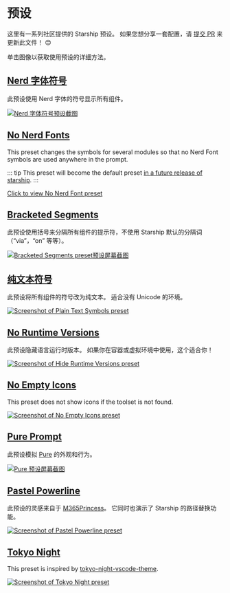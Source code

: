 # 预设

这里有一系列社区提供的 Starship 预设。 如果您想分享一套配置，请 [提交 PR](https://github.com/starship/starship/edit/master/docs/presets/README.md) 来更新此文件！ 😊

单击图像以获取使用预设的详细方法。

## [Nerd 字体符号](./nerd-font.md)

此预设使用 Nerd 字体的符号显示所有组件。

[![Nerd 字体符号预设截图](/presets/img/nerd-font-symbols.png "Click to view Nerd Font Symbols preset")](./nerd-font)

## [No Nerd Fonts](./no-nerd-font.md)

This preset changes the symbols for several modules so that no Nerd Font symbols are used anywhere in the prompt.

::: tip
This preset will become the default preset [in a future release of starship](https://github.com/starship/starship/pull/3544).
:::

[Click to view No Nerd Font preset](./no-nerd-font)

## [Bracketed Segments](./bracketed-segments.md)

此预设使用括号来分隔所有组件的提示符，不使用 Starship 默认的分隔词（“via”，“on” 等等）。

[![Bracketed Segments preset预设屏幕截图](/presets/img/bracketed-segments.png "Click to view Bracketed Segments preset")](./bracketed-segments)

## [纯文本符号](./plain-text.md)

此预设将所有组件的符号改为纯文本。 适合没有 Unicode 的环境。

[![Screenshot of Plain Text Symbols preset](/presets/img/plain-text-symbols.png "Click to view Plain Text Symbols preset")](./plain-text)

## [No Runtime Versions](./no-runtimes.md)

此预设隐藏语言运行时版本。 如果你在容器或虚拟环境中使用，这个适合你！

[![Screenshot of Hide Runtime Versions preset](/presets/img/no-runtime-versions.png "Click to view No Runtime Versions preset")](./no-runtimes)

## [No Empty Icons](./no-empty-icons.md)

This preset does not show icons if the toolset is not found.

[![Screenshot of No Empty Icons preset](/presets/img/no-empty-icons.png "Click to view No Runtime Versions preset")](./no-empty-icons.md)

## [Pure Prompt](./pure-preset.md)

此预设模拟 [Pure](https://github.com/sindresorhus/pure) 的外观和行为。

[![Pure 预设屏幕截图](/presets/img/pure-preset.png "Click to view Pure Prompt preset")](./pure-preset)

## [Pastel Powerline](./pastel-powerline.md)

此预设的灵感来自于 [M365Princess](https://github.com/JanDeDobbeleer/oh-my-posh/blob/main/themes/M365Princess.omp.json)。 它同时也演示了 Starship 的路径替换功能。

[![Screenshot of Pastel Powerline preset](/presets/img/pastel-powerline.png "Click to view Pure Prompt preset")](./pastel-powerline)

## [Tokyo Night](./tokyo-night.md)

This preset is inspired by [tokyo-night-vscode-theme](https://github.com/enkia/tokyo-night-vscode-theme).

[![Screenshot of Tokyo Night preset](/presets/img/tokyo-night.png "Click to view Tokyo Night preset")](./tokyo-night)
